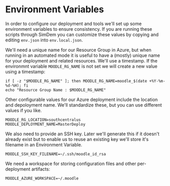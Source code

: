 # Environment Variables

In order to configure our deployment and tools we'll set up some
environment variables to ensure consistency. If you are running these
scripts through SimDem you can customize these values by copying and
editing `env.json` into `env.local.json`.

We'll need a unique name for our Resource Group in Azure, but when
running in an automated mode it is useful to have a (mostly) unique
name for your deployment and related resources. We'll use a timestamp.
If the environmnt variable `MOODLE_RG_NAME` is not set we will
create a new value using a timestamp:


``` shell
if [ -z "$MOODLE_RG_NAME" ]; then MOODLE_RG_NAME=moodle_$(date +%Y-%m-%d-%H); fi
echo "Resource Group Name : $MOODLE_RG_NAME"
```

Other configurable values for our Azure deployment include the
location and depoloyment name. We'll standardize these, but you can
use different values if you like.

``` shell
MOODLE_RG_LOCATION=southcentralus
MOODLE_DEPLOYMENT_NAME=MasterDeploy
```

We also need to provide an SSH key. Later we'll generate this if it
doesn't already exist but to enable us to reuse an existing key we'll
store it's filename in an Environment Variable.

``` shell
MOODLE_SSH_KEY_FILENAME=~/.ssh/moodle_id_rsa
```

We need a workspace for storing configuration files and other
per-deployment artifacts:

``` shell
MOODLE_AZURE_WORKSPACE=~/.moodle
```

